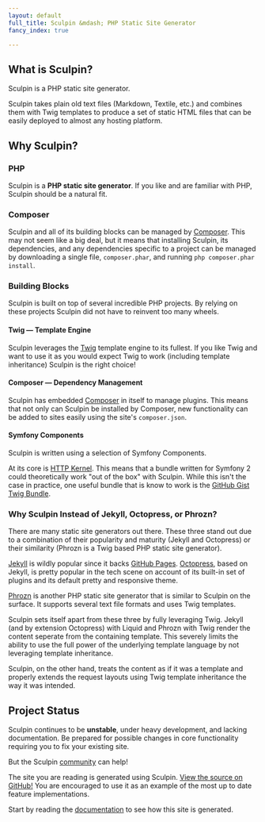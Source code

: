 ```yaml
---
layout: default
full_title: Sculpin &mdash; PHP Static Site Generator
fancy_index: true

---
```


## What is Sculpin?

Sculpin is a PHP static site generator.

Sculpin takes plain old text files (Markdown, Textile, etc.) and combines them with Twig
templates to produce a set of static HTML files that can be easily deployed to almost any
hosting platform.


## Why Sculpin?

### PHP

Sculpin is a **PHP static site generator**. If you like and are familiar with PHP, Sculpin
should be a natural fit.


### Composer

Sculpin and all of its building blocks can be managed by [Composer](http:/getcomposer.com).
This may not seem like a big deal, but it means that installing Sculpin, its dependencies,
and any dependencies specific to a project can be managed by downloading a single file,
`composer.phar`, and running `php composer.phar install`.


### Building Blocks

Sculpin is built on top of several incredible PHP projects. By relying on these projects
Sculpin did not have to reinvent too many wheels.


#### Twig — Template Engine

Sculpin leverages the [Twig](http://twig.sensiolabs.org/) template engine to its fullest.
If you like Twig and want to use it as you would expect Twig to work (including template
inheritance) Sculpin is the right choice!


#### Composer — Dependency Management

Sculpin has embedded [Composer](http://getcomposer.org/) in itself to manage
plugins. This means that not only can Sculpin be installed by Composer, new
functionality can be added to sites easily using the site's `composer.json`.


#### Symfony Components

Sculpin is written using a selection of Symfony Components.

At its core is [HTTP Kernel](https://github.com/symfony/HttpKernel). This means that
a bundle written for Symfony 2 could theoretically work "out of the box" with Sculpin.
While this isn't the case in practice, one useful bundle that is know to work is the
[GitHub Gist Twig Bundle](https://packagist.org/packages/dflydev/github-gist-twig-bundle).


### Why Sculpin Instead of  Jekyll, Octopress, or Phrozn?

There are many static site generators out there. These three stand out due to a
combination of their popularity and maturity (Jekyll and Octopress) or their similarity
(Phrozn is a Twig based PHP static site generator).

[Jekyll](https://github.com/mojombo/jekyll) is wildly popular since it backs
[GitHub Pages](http://pages.github.com/). [Octopress](http://octopress.org/), based on
Jekyll, is pretty popular in the tech scene on account of its built-in set of plugins
and its default pretty and responsive theme.

[Phrozn](http://www.phrozn.info/) is another PHP static site generator that is similar
to Sculpin on the surface. It supports several text file formats and uses Twig templates.

Sculpin sets itself apart from these three by fully leveraging Twig. Jekyll (and by
extension Octopress) with Liquid and Phrozn with Twig render the content seperate from
the containing template. This severely limits the ability to use the full power of
the underlying template language by not leveraging template inheritance.

Sculpin, on the other hand, treats the content as if it was a template and properly
extends the request layouts using Twig template inheritance the way it was intended.


## Project Status

Sculpin continues to be **unstable**, under heavy development, and lacking
documentation. Be prepared for possible changes in core functionality requiring
you to fix your existing site.

But the Sculpin [community]({{site.url}}/community) can help!

The site you are reading is generated using Sculpin.
[View the source on GitHub!](https://github.com/sculpin/getsculpin.com) You are
encouraged to use it as an example of the most up to date feature implementations.

Start by reading the [documentation]({{site.url}}/documentation) to see how this site is
generated.
